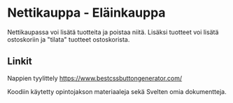 # Nettikauppa - Eläinkauppa
 Nettikaupassa voi lisätä tuotteita ja poistaa niitä. Lisäksi tuotteet voi lisätä ostoskoriin ja "tilata" tuotteet ostoskorista.
 
 ## Linkit
 
 Nappien tyylittely https://www.bestcssbuttongenerator.com/
 
 Koodiin käytetty opintojakson materiaaleja sekä Svelten omia dokumentteja.

